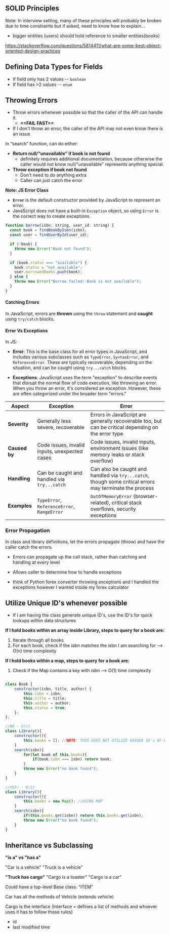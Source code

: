 
## SOLID Principles 
Note: In interview setting, many of these principles will probably be broken due to time constraints but if asked, need to know how to explain...


- bigger entities (users) should hold reference to smaller entities(books)

https://stackoverflow.com/questions/5814411/what-are-some-best-object-oriented-design-practices
## Defining Data Types for Fields 
- If field only has 2 values -- `boolean`
- If field has >2 values -- `enum`
## Throwing Errors
- Throw errors whenever possible so that the caller of the API can handle it. 
	- **==FAIL FAST==** 
- If I don't throw an error, the caller of the API may not even know there is an issue 

In “search” function, can do either:
- **Return null/“unavailable” if book is not found**
	- definitely requires additional documentation, because otherwise the caller would not know null/“unavailable” represents anything special.
- **Throw exception if book not found**
	- Don't need to do anything extra 
	- Caller can just catch the error 

**Note: JS Error Class** 
- **`Error`** is the default constructor provided by JavaScript to represent an error.
- JavaScript does not have a built-in `Exception` object, so using `Error` is the correct way to create exceptions.
```js
function borrow(isbn: string, user_id: string) {
  const book = findBookByIsbn(isbn); 
  const user = findUserById(user_id); 

  if (!book) {
    throw new Error("Book not found");
  }

  if (book.status === "available") {
    book.status = "not available";
    user.borrowedBooks.push(book);
  } else {
    throw new Error("Borrow failed: Book is not available");
  }
}


```

#### Catching Errors 
In JavaScript, errors are **thrown** using the `throw` statement and **caught** using `try/catch` blocks.

#### Error Vs Exceptions 

In JS: 
- **Error**: This is the base class for all error types in JavaScript, and includes various subclasses such as `TypeError`, `SyntaxError`, and `ReferenceError`. These are typically recoverable, depending on the situation, and can be caught using `try...catch` blocks.
    
- **Exceptions**: JavaScript uses the term "exception" to describe events that disrupt the normal flow of code execution, like throwing an error. When you throw an error, it's considered an exception. However, these are often categorized under the broader term "errors."

|**Aspect**|**Exception**|**Error**|
|---|---|---|
|**Severity**|Generally less severe, recoverable|Errors in JavaScript are generally recoverable too, but can be critical depending on the error type|
|**Caused by**|Code issues, invalid inputs, unexpected cases|Code issues, invalid inputs, environment issues (like memory leaks or stack overflow)|
|**Handling**|Can be caught and handled via `try...catch`|Can also be caught and handled via `try...catch`, though some critical errors may terminate the process|
|**Examples**|`TypeError`, `ReferenceError`, `RangeError`|`OutOfMemoryError` (browser-related), critical stack overflows, security exceptions|

### Error Propagation 
In class and library definitions, let the errors propagate (throw) and have the caller catch the errors. 
- Errors can propagate up the call stack, rather than catching and handling at every level 
- Allows caller to determine how to handle exceptions 

- think of Python forex converter throwing exceptions and I handled the exceptions however I wanted inside my forex calculator 

## Utilize Unique ID's whenever possible 
- If I am having the class generate unique ID's, use the ID's for quick lookups within data structures 

**If I hold books within an array inside Library, steps to query for a book are:** 
1. Iterate through all books 
2. For each book, check if the isbn matches the isbn I am searching for 
--> O(n) time complexity 

**If I hold books within a map, steps to query for a book are:** 
1. Check if the Map contains a key with isbn 
--> O(1) time complexity 


```javascript 

class Book {
	constructor(isbn, title, author) {
		this.isbn = isbn;
		this.title = title;
		this.author = author;
		this.status = true;
	};
};

//NO - O(n)
class Library(){
	constructor(){
		this.books = []; //NOTE: THIS DOES NOT UTILIZE UNIQUE ID's OF BOOKS 
	}
	search(isbn){
		for(let book of this.books){
			if(book.isbn === isbn) return book; 
		}
		throw new Error("no book found"); 
	}
}

//YES! - O(1)
class Library(){
	constructor(){
		this.books = new Map(); //USING MAP 
	}
	search(isbn){
		if(this.books.get(isbn)) return this.books.get(isbn); 
		throw new Error("no book found");  
	}
}
```


## Inheritance vs Subclassing 

**"is a" vs "has a"**

"Car is a vehicle" 
"Truck is a vehicle"

**"Truck has cargo"**
"Cargo is a toaster"
"Cargo is a car"

Could have a top-level Base class: "ITEM"

Car has all the methods of Vehicle (extends vehicle)

Cargo is the interface (Interface = defines a list of methods and whoever uses it has to follow those rules) 
- id
- last modified time 


